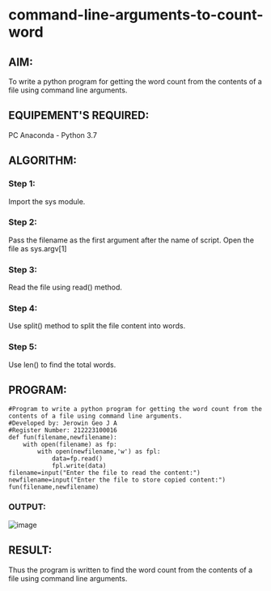 # command-line-arguments-to-count-word
## AIM:
To write a python program for getting the word count from the contents of a file using command line arguments.
## EQUIPEMENT'S REQUIRED: 
PC
Anaconda - Python 3.7
## ALGORITHM: 
### Step 1:
Import the sys module.

### Step 2:
Pass the filename as the first argument after the name of script. Open the file as sys.argv[1]

### Step 3:
Read the file using read() method.

### Step 4:
Use split() method to split the file content into words.

### Step 5:
Use len() to find the total words.


## PROGRAM:
```
#Program to write a python program for getting the word count from the contents of a file using command line arguments.
#Developed by: Jerowin Geo J A
#Register Number: 212223100016
def fun(filename,newfilename):
    with open(filename) as fp:
        with open(newfilename,'w') as fpl:
            data=fp.read()
            fpl.write(data)
filename=input("Enter the file to read the content:")
newfilename=input("Enter the file to store copied content:")
fun(filename,newfilename)
```
### OUTPUT:
![image](https://github.com/JerowinGeo/command-line-arguments-to-count-word/assets/147139744/79d33527-7b27-48c5-a685-d37025caadd1)



## RESULT:
Thus the program is written to find the word count from the contents of a file using command line arguments.

